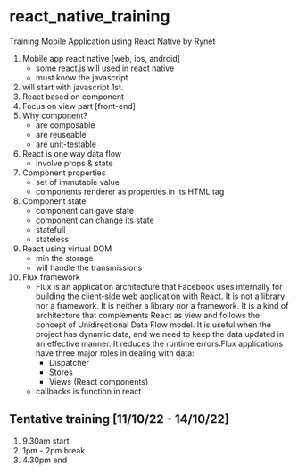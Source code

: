# react_native_training
Training Mobile Application using React Native by Rynet

1.  Mobile app react native [web, ios, android]
	-   some react.js will used in react native
	-   must know the javascript
2.  will start with javascript 1st.
3.  React based on component
4.  Focus on view part [front-end]
5.  Why component?
    -   are composable
    -   are reuseable
    -   are unit-testable
6.  React is one way data flow
    -   involve props & state
7.  Component properties
    -   set of immutable value
    -   components renderer as properties in its HTML tag
8.  Component state
    -   component can gave state
    -   component can change its state
    -   statefull
    -   stateless
9.  React using virtual DOM
    -   min the storage
    -   will handle the transmissions 
10. Flux framework
    -   Flux is an application architecture that Facebook uses internally for building the client-side web application with React. It is not a library nor a framework. It is neither a library nor a framework. It is a kind of architecture that complements React as view and follows the concept of Unidirectional Data Flow model. It is useful when the project has dynamic data, and we need to keep the data updated in an effective manner. It reduces the runtime errors.Flux applications have three major roles in dealing with data:
        -   Dispatcher
        -   Stores
        -   Views (React components)
    - callbacks is function in react

## Tentative training [11/10/22 - 14/10/22]
1.  9.30am start
2.  1pm - 2pm break
3.  4.30pm end

